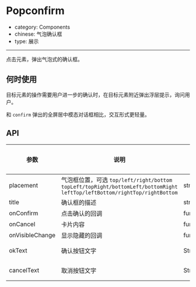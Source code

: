 # Popconfirm

- category: Components
- chinese: 气泡确认框
- type: 展示

---

点击元素，弹出气泡式的确认框。

## 何时使用

目标元素的操作需要用户进一步的确认时，在目标元素附近弹出浮层提示，询问用户。

和 `confirm` 弹出的全屏居中模态对话框相比，交互形式更轻量。


## API

| 参数      | 说明                                     | 类型          | 默认值 |
|-----------|------------------------------------------|---------------|--------|
| placement | 气泡框位置，可选 `top/left/right/bottom` `topLeft/topRight/bottomLeft/bottomRight` `leftTop/leftBottom/rightTop/rightBottom` | string        | top    |
| title     | 确认框的描述                             | string        | 无     |
| onConfirm | 点击确认的回调                           | function      | 无     |
| onCancel  | 卡片内容                                 | function      | 无     |
| onVisibleChange | 显示隐藏的回调                      | function(visible) | 无     |
| okText    | 确认按钮文字                              | String        | 确定   |
| cancelText| 取消按钮文字                              | String        | 取消   |
